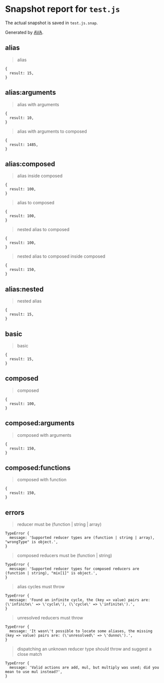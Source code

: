 # Snapshot report for `test.js`

The actual snapshot is saved in `test.js.snap`.

Generated by [AVA](https://avajs.dev).

## alias

> alias

    {
      result: 15,
    }

## alias:arguments

> alias with arguments

    {
      result: 10,
    }

> alias with arguments to composed

    {
      result: 1485,
    }

## alias:composed

> alias inside composed

    {
      result: 100,
    }

> alias to composed

    {
      result: 100,
    }

> nested alias to composed

    {
      result: 100,
    }

> nested alias to composed inside composed

    {
      result: 150,
    }

## alias:nested

> nested alias

    {
      result: 15,
    }

## basic

> basic

    {
      result: 15,
    }

## composed

> composed

    {
      result: 100,
    }

## composed:arguments

> composed with arguments

    {
      result: 150,
    }

## composed:functions

> composed with function

    {
      result: 150,
    }

## errors

> reducer must be (function | string | array)

    TypeError {
      message: 'Supported reducer types are (function | string | array), "wrongType" is object.',
    }

> composed reducers must be (function | string)

    TypeError {
      message: 'Supported reducer types for composed reducers are (function | string), "mix[1]" is object.',
    }

> alias cycles must throw

    TypeError {
      message: 'Found an infinite cycle, the (key => value) pairs are: (\'infinite\' => \'cycle\'), (\'cycle\' => \'infinite\').',
    }

> unresolved reducers must throw

    TypeError {
      message: 'It wasn\'t possible to locate some aliases, the missing (key => value) pairs are: (\'unresolved\' => \'dunno\').',
    }

> dispatching an unknown reducer type should throw and suggest a close match

    TypeError {
      message: 'Valid actions are add, mul, but multiply was used; did you mean to use mul instead?',
    }
